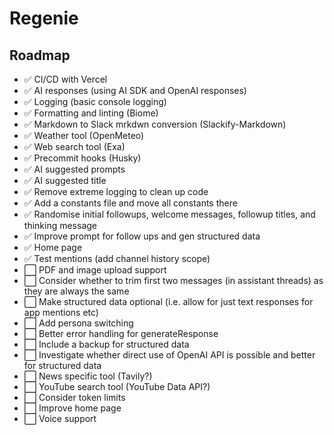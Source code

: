 # Regenie

## Roadmap
- ✅ CI/CD with Vercel
- ✅ AI responses (using AI SDK and OpenAI responses)
- ✅ Logging (basic console logging)
- ✅ Formatting and linting (Biome)
- ✅ Markdown to Slack mrkdwn conversion (Slackify-Markdown)
- ✅ Weather tool (OpenMeteo)
- ✅ Web search tool (Exa)
- ✅ Precommit hooks (Husky)
- ✅ AI suggested prompts
- ✅ AI suggested title
- ✅ Remove extreme logging to clean up code
- ✅ Add a constants file and move all constants there
- ✅ Randomise initial followups, welcome messages, followup titles, and thinking message
- ✅ Improve prompt for follow ups and gen structured data
- ✅ Home page
- ✅ Test mentions (add channel history scope)
- ⬜ PDF and image upload support
- ⬜ Consider whether to trim first two messages (in assistant threads) as they are always the same
- ⬜ Make structured data optional (i.e. allow for just text responses for app mentions etc)
- ⬜ Add persona switching
- ⬜ Better error handling for generateResponse
- ⬜ Include a backup for structured data
- ⬜ Investigate whether direct use of OpenAI API is possible and better for structured data
- ⬜ News specific tool (Tavily?)
- ⬜ YouTube search tool (YouTube Data API?)
- ⬜ Consider token limits
- ⬜ Improve home page
- ⬜ Voice support
